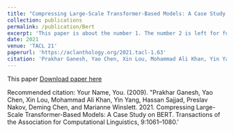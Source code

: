 ```yaml
---
title: "Compressing Large-Scale Transformer-Based Models: A Case Study on BERT"
collection: publications
permalink: /publication/Bert
excerpt: 'This paper is about the number 1. The number 2 is left for future work.'
date: 2021
venue: 'TACL 21'
paperurl: 'https://aclanthology.org/2021.tacl-1.63'
citation: 'Prakhar Ganesh, Yao Chen, Xin Lou, Mohammad Ali Khan, Yin Yang, Hassan Sajjad, Preslav Nakov, Deming Chen, and Marianne Winslett. 2021. Compressing Large-Scale Transformer-Based Models: A Case Study on BERT. Transactions of the Association for Computational Linguistics, 9:1061–1080.'
---
```

This paper 
[Download paper here](https://aclanthology.org/2021.tacl-1.63)

Recommended citation: Your Name, You. (2009). "Prakhar Ganesh, Yao Chen, Xin Lou, Mohammad Ali Khan, Yin Yang, Hassan Sajjad, Preslav Nakov, Deming Chen, and Marianne Winslett. 2021. Compressing Large-Scale Transformer-Based Models: A Case Study on BERT. Transactions of the Association for Computational Linguistics, 9:1061–1080.'
